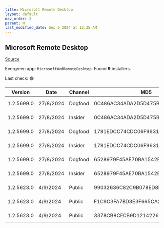 ```yaml
---
title: Microsoft Remote Desktop
layout: default
nav_order: 2
parent: M
last_modified_date: Sep 5 2024 at 12:35 AM
---
```


## Microsoft Remote Desktop

[Source](https://docs.microsoft.com/en-us/azure/virtual-desktop/connect-windows-7-10)

Evergreen app: `MicrosoftWvdRemoteDesktop`. Found **9** installers.

Last check: 🟢

| Version    | Date      | Channel | MD5                              | Sha2                                                                                                                             | Architecture | Filename                           | URI                                                                                                                                    |
| ---------- | --------- | ------- | -------------------------------- | -------------------------------------------------------------------------------------------------------------------------------- | ------------ | ---------------------------------- | -------------------------------------------------------------------------------------------------------------------------------------- |
| 1.2.5699.0 | 27/8/2024 | Dogfood | 0C486AC34ADA2D5D475BDDEAD62F1C13 | 8764C472F2A524689E784662150C78A019D7F079CFE61A2AF5D44E29223D549AC174FA45A1F8578C395A179267400DC70A8BB9963287383F4AE18CF73EEA2D71 | ARM64        | RemoteDesktop_1.2.5699.0_ARM64.msi | [https://query.prod.cms.rt.microsoft.com/cms/api/am/binary/RW1ohup](https://query.prod.cms.rt.microsoft.com/cms/api/am/binary/RW1ohup) |
| 1.2.5699.0 | 27/8/2024 | Insider | 0C486AC34ADA2D5D475BDDEAD62F1C13 | 8764C472F2A524689E784662150C78A019D7F079CFE61A2AF5D44E29223D549AC174FA45A1F8578C395A179267400DC70A8BB9963287383F4AE18CF73EEA2D71 | ARM64        | RemoteDesktop_1.2.5699.0_ARM64.msi | [https://query.prod.cms.rt.microsoft.com/cms/api/am/binary/RW1ohup](https://query.prod.cms.rt.microsoft.com/cms/api/am/binary/RW1ohup) |
| 1.2.5699.0 | 27/8/2024 | Dogfood | 1781EDCC74CDC06F963170471C668ED7 | E8B886868DA813234C304669B3B4967FCFFEDA04E838FA56880C5A038197D237D916B70562C65A26268C244613CF1FB1E2CB0B1D9502F42B0D029BAB06A8F6EA | x64          | RemoteDesktop_1.2.5699.0_x64.msi   | [https://query.prod.cms.rt.microsoft.com/cms/api/am/binary/RW1ok2P](https://query.prod.cms.rt.microsoft.com/cms/api/am/binary/RW1ok2P) |
| 1.2.5699.0 | 27/8/2024 | Insider | 1781EDCC74CDC06F963170471C668ED7 | E8B886868DA813234C304669B3B4967FCFFEDA04E838FA56880C5A038197D237D916B70562C65A26268C244613CF1FB1E2CB0B1D9502F42B0D029BAB06A8F6EA | x64          | RemoteDesktop_1.2.5699.0_x64.msi   | [https://query.prod.cms.rt.microsoft.com/cms/api/am/binary/RW1ok2P](https://query.prod.cms.rt.microsoft.com/cms/api/am/binary/RW1ok2P) |
| 1.2.5699.0 | 27/8/2024 | Dogfood | 6528979F45AE70BA1542BF8C27A679B2 | 4EBA49AE2037106A15C0050DCFCB8E60B916D06CEC320DFF23733216D9766365AAD754B13624A35C66A9B466489FC85A240538B3BC6153255293517BEF8D5047 | x86          | RemoteDesktop_1.2.5699.0_x86.msi   | [https://query.prod.cms.rt.microsoft.com/cms/api/am/binary/RW1ok2O](https://query.prod.cms.rt.microsoft.com/cms/api/am/binary/RW1ok2O) |
| 1.2.5699.0 | 27/8/2024 | Insider | 6528979F45AE70BA1542BF8C27A679B2 | 4EBA49AE2037106A15C0050DCFCB8E60B916D06CEC320DFF23733216D9766365AAD754B13624A35C66A9B466489FC85A240538B3BC6153255293517BEF8D5047 | x86          | RemoteDesktop_1.2.5699.0_x86.msi   | [https://query.prod.cms.rt.microsoft.com/cms/api/am/binary/RW1ok2O](https://query.prod.cms.rt.microsoft.com/cms/api/am/binary/RW1ok2O) |
| 1.2.5623.0 | 4/9/2024  | Public  | 99032636C82C9B078ED8FCA92FB38D80 | 408914DC6B8D01BBBFFBD1208DCF19EE711183DFA9E0E3D3BB26F0CBA86A360707D43474892E514DDA36DFFEF9E7A15BEBD8EDF6EFF1022ADC533241A6ACDE43 | ARM64        | RemoteDesktop_1.2.5623.0_ARM64.msi | [https://query.prod.cms.rt.microsoft.com/cms/api/am/binary/RW1oJu9](https://query.prod.cms.rt.microsoft.com/cms/api/am/binary/RW1oJu9) |
| 1.2.5623.0 | 4/9/2024  | Public  | F1C9C3FA7BD3E3F665CA26F41A13DEA5 | E40A1AD6D91F313902691A981260313CC90AC4AA1C07021F8303893E6A4CE52E122F76B66C005C64B08AB23E0F0A34D1CA48549365C9E36D8CE7A0B6B18007FE | x64          | RemoteDesktop_1.2.5623.0_x64.msi   | [https://query.prod.cms.rt.microsoft.com/cms/api/am/binary/RW1oM4G](https://query.prod.cms.rt.microsoft.com/cms/api/am/binary/RW1oM4G) |
| 1.2.5623.0 | 4/9/2024  | Public  | 3378CB8CECB9D1214226583E3D9413AC | 3E8E2C716164BE47A4D6A915FF624E72174EA5A41B7D2045049811D575E9B15624E783125641955C8F51DC71AB9B32437E4C9817A888624FA3D1C19F02A92A97 | x86          | RemoteDesktop_1.2.5623.0_x86.msi   | [https://query.prod.cms.rt.microsoft.com/cms/api/am/binary/RW1oM4F](https://query.prod.cms.rt.microsoft.com/cms/api/am/binary/RW1oM4F) |

